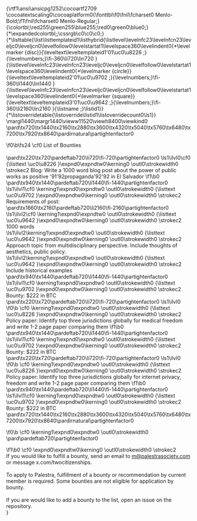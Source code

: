{\rtf1\ansi\ansicpg1252\cocoartf2709
\cocoatextscaling0\cocoaplatform0{\fonttbl\f0\fnil\fcharset0 Menlo-Bold;\f1\fnil\fcharset0 Menlo-Regular;}
{\colortbl;\red255\green255\blue255;\red0\green0\blue0;}
{\*\expandedcolortbl;;\cssrgb\c0\c0\c0;}
{\*\listtable{\list\listtemplateid1\listhybrid{\listlevel\levelnfc23\levelnfcn23\leveljc0\leveljcn0\levelfollow0\levelstartat1\levelspace360\levelindent0{\*\levelmarker \{disc\}}{\leveltext\leveltemplateid1\'01\uc0\u8226 ;}{\levelnumbers;}\fi-360\li720\lin720 }{\listlevel\levelnfc23\levelnfcn23\leveljc0\leveljcn0\levelfollow0\levelstartat1\levelspace360\levelindent0{\*\levelmarker \{circle\}}{\leveltext\leveltemplateid2\'01\uc0\u9702 ;}{\levelnumbers;}\fi-360\li1440\lin1440 }{\listlevel\levelnfc23\levelnfcn23\leveljc0\leveljcn0\levelfollow0\levelstartat1\levelspace360\levelindent0{\*\levelmarker \{square\}}{\leveltext\leveltemplateid3\'01\uc0\u9642 ;}{\levelnumbers;}\fi-360\li2160\lin2160 }{\listname ;}\listid1}}
{\*\listoverridetable{\listoverride\listid1\listoverridecount0\ls1}}
\margl1440\margr1440\vieww11520\viewh8400\viewkind0
\pard\tx720\tx1440\tx2160\tx2880\tx3600\tx4320\tx5040\tx5760\tx6480\tx7200\tx7920\tx8640\pardirnatural\partightenfactor0

\f0\b\fs24 \cf0 List of Bounties\
\
\pard\tx220\tx720\pardeftab720\li720\fi-720\partightenfactor0
\ls1\ilvl0\cf0 {\listtext	\uc0\u8226 	}\expnd0\expndtw0\kerning0
\outl0\strokewidth0 \strokec2 Blog: Write a 1000 word blog post about the power of public works as positive \'91\'92propaganda\'92\'92 in El Salvador
\f1\b0 \
\pard\tx940\tx1440\pardeftab720\li1440\fi-1440\partightenfactor0
\ls1\ilvl1\cf0 \kerning1\expnd0\expndtw0 \outl0\strokewidth0 {\listtext	\uc0\u9702 	}\expnd0\expndtw0\kerning0
\outl0\strokewidth0 \strokec2 Requirements of post:\
\pard\tx1660\tx2160\pardeftab720\li2160\fi-2160\partightenfactor0
\ls1\ilvl2\cf0 \kerning1\expnd0\expndtw0 \outl0\strokewidth0 {\listtext	\uc0\u9642 	}\expnd0\expndtw0\kerning0
\outl0\strokewidth0 \strokec2 1000 words\
\ls1\ilvl2\kerning1\expnd0\expndtw0 \outl0\strokewidth0 {\listtext	\uc0\u9642 	}\expnd0\expndtw0\kerning0
\outl0\strokewidth0 \strokec2 Approach topic from multidisciplinary perspective. Include thoughts of aesthetics, public policy.\
\ls1\ilvl2\kerning1\expnd0\expndtw0 \outl0\strokewidth0 {\listtext	\uc0\u9642 	}\expnd0\expndtw0\kerning0
\outl0\strokewidth0 \strokec2 Include historical examples\
\pard\tx940\tx1440\pardeftab720\li1440\fi-1440\partightenfactor0
\ls1\ilvl1\cf0 \kerning1\expnd0\expndtw0 \outl0\strokewidth0 {\listtext	\uc0\u9702 	}\expnd0\expndtw0\kerning0
\outl0\strokewidth0 \strokec2 Bounty: $222 in BTC\
\pard\tx220\tx720\pardeftab720\li720\fi-720\partightenfactor0
\ls1\ilvl0
\f0\b \cf0 \kerning1\expnd0\expndtw0 \outl0\strokewidth0 {\listtext	\uc0\u8226 	}\expnd0\expndtw0\kerning0
\outl0\strokewidth0 \strokec2 Policy paper: Identify top three jurisdictions globally for medical freedom and write 1-2 page paper comparing them
\f1\b0 \
\pard\tx940\tx1440\pardeftab720\li1440\fi-1440\partightenfactor0
\ls1\ilvl1\cf0 \kerning1\expnd0\expndtw0 \outl0\strokewidth0 {\listtext	\uc0\u9702 	}\expnd0\expndtw0\kerning0
\outl0\strokewidth0 \strokec2 Bounty: $222 in BTC\
\pard\tx220\tx720\pardeftab720\li720\fi-720\partightenfactor0
\ls1\ilvl0
\f0\b \cf0 \kerning1\expnd0\expndtw0 \outl0\strokewidth0 {\listtext	\uc0\u8226 	}\expnd0\expndtw0\kerning0
\outl0\strokewidth0 \strokec2 Policy paper: Identify top three jurisdictions globally for internet privacy, freedom and write 1-2 page paper comparing them
\f1\b0 \
\pard\tx940\tx1440\pardeftab720\li1440\fi-1440\partightenfactor0
\ls1\ilvl1\cf0 \kerning1\expnd0\expndtw0 \outl0\strokewidth0 {\listtext	\uc0\u9702 	}\expnd0\expndtw0\kerning0
\outl0\strokewidth0 \strokec2 Bounty: $222 in BTC\
\pard\tx720\tx1440\tx2160\tx2880\tx3600\tx4320\tx5040\tx5760\tx6480\tx7200\tx7920\tx8640\pardirnatural\partightenfactor0

\f0\b \cf0 \kerning1\expnd0\expndtw0 \outl0\strokewidth0 \
\pard\pardeftab720\partightenfactor0

\f1\b0 \cf0 \expnd0\expndtw0\kerning0
\outl0\strokewidth0 \strokec2 \
If you would like to fulfill a bounty, send an email to m@palestrasociety.com or message x.com/twocitizenships. \
\
To apply to Palestra, fulfillment of a bounty or recommendation by current member is required.  Some bounties are not eligible for application by bounty.\
\
If you are would like to add a bounty to the list, open an issue on the repository.\
 }